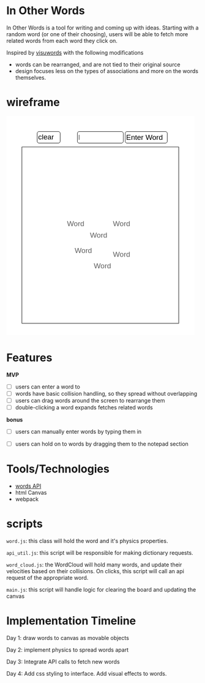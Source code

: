 # In Other Words
In Other Words is a tool for writing and coming up with ideas.
Starting with a random word (or one of their choosing), users will be able to fetch more related words from each word they click on.

Inspired by [visuwords](https://visuwords.com/) with the following modifications
 - words can be rearranged, and are not tied to their original source
 - design focuses less on the types of associations and more on the words themselves.

# wireframe

![Kiku](docs/wireframe.png)

# Features

**MVP**
  - [ ] users can enter a word to
  - [ ] words have basic collision handling, so they spread without overlapping
  - [ ] users can drag words around the screen to rearrange them
  - [ ] double-clicking a word expands fetches related words

**bonus**
  - [ ] users can manually enter words by typing them in
  - [ ] users can hold on to words by dragging them to the notepad section


# Tools/Technologies
  - [words API](https://www.wordsapi.com/)
  - html Canvas
  - webpack

# scripts
`word.js`: this class will hold the word and it's physics properties.

`api_util.js`: this script will be responsible for making dictionary requests.

`word_cloud.js`: the WordCloud will hold many words, and update their velocities based on their collisions. On clicks, this script will call an api request of the appropriate word.

`main.js`: this script will handle logic for clearing the board and updating the canvas

# Implementation Timeline
Day 1: draw words to canvas as movable objects

Day 2: implement physics to spread words apart

Day 3: Integrate API calls to fetch new words

Day 4: Add css styling to interface. Add visual effects to words.
